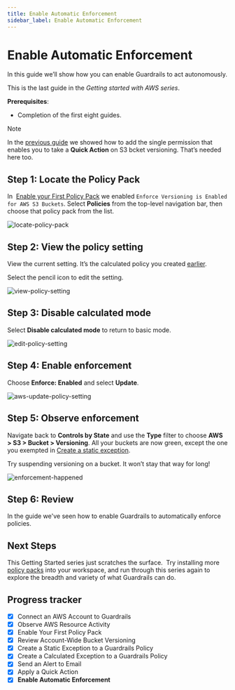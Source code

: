 ```yaml
---
title: Enable Automatic Enforcement
sidebar_label: Enable Automatic Enforcement
---
```



# Enable Automatic Enforcement

In this guide we’ll show how you can enable Guardrails to act autonomously.

This is the last guide in the *Getting started with AWS series*.


**Prerequisites**: 

- Completion of the first eight guides.

> [!NOTE]
> In the [previous guide](/guardrails/docs/getting-started/getting-started-aws/apply-quick-action) we showed how to add the single permission that enables you to take a **Quick Action** on S3 bcket versioning. That’s needed here too.

## Step 1: Locate the Policy Pack

In  [Enable your First Policy Pack](/guardrails/docs/getting-started/getting-started-aws/enable-policy-pack) we enabled `Enforce Versioning is Enabled for AWS S3 Buckets`. Select **Policies** from the top-level navigation bar, then choose that policy pack from the list.

<p><img alt="locate-policy-pack" src="/images/docs/guardrails/getting-started/getting-started-aws/enable-enforcement/locate-policy-pack.png"/></p>

## Step 2: View the policy setting

View the current setting. It’s the calculated policy you created [earlier](/guardrails/docs/getting-started/getting-started-aws/create-calculated-exception).

Select the pencil icon to edit the setting.

<p><img alt="view-policy-setting" src="/images/docs/guardrails/getting-started/getting-started-aws/enable-enforcement/view-policy-setting.png"/></p>

## Step 3: Disable calculated mode

Select **Disable calculated mode** to return to basic mode. 

<p><img alt="edit-policy-setting" src="/images/docs/guardrails/getting-started/getting-started-aws/enable-enforcement/edit-policy-setting.png"/></p>

## Step 4: Enable enforcement

Choose **Enforce: Enabled** and select **Update**.

<p><img alt="aws-update-policy-setting" src="/images/docs/guardrails/getting-started/getting-started-aws/enable-enforcement/aws-update-policy-setting.png"/></p>

## Step 5: Observe enforcement

Navigate back to **Controls by State** and use the **Type** filter to choose **AWS > S3 > Bucket > Versioning**. All your buckets are now green, except the one you exempted in [Create a static exception](/guardrails/docs/getting-started/getting-started-aws/create-static-exception). 

Try suspending versioning on a bucket. It won’t stay that way for long!

<p><img alt="enforcement-happened" src="/images/docs/guardrails/getting-started/getting-started-aws/enable-enforcement/enforcement-happened.png"/></p>

## Step 6: Review

In the guide we've seen how to enable Guardrails to automatically enforce policies. 

## Next Steps

This Getting Started series just scratches the surface.  Try installing more [policy packs](https://hub.guardrails.com) into your workspace, and run through this series again to explore the breadth and variety of what Guardrails can do. 


## Progress tracker

- [x] Connect an AWS Account to Guardrails
- [x] Observe AWS Resource Activity
- [x] Enable Your First Policy Pack
- [x] Review Account-Wide Bucket Versioning
- [x] Create a Static Exception to a Guardrails Policy
- [x] Create a Calculated Exception to a Guardrails Policy
- [x] Send an Alert to Email
- [x] Apply a Quick Action
- [x] **Enable Automatic Enforcement**
